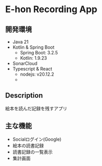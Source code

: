 # E-hon Recording App

## 開発環境

- Java 21
- Kotlin & Spring Boot
  - Spring Boot: 3.2.5
  - Kotlin: 1.9.23
- SonarCloud
- Typescript & React
  - nodejs: v20.12.2
  - 

## Description

絵本を読んだ記録を残すアプリ

## 主な機能

- Socialログイン(Google)
- 絵本の読書記録
- 読書記録の一覧表示
- 集計画面




